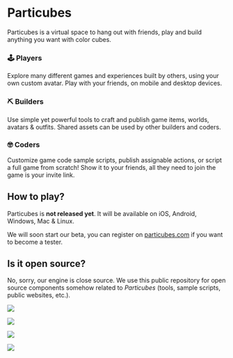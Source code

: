 # Particubes

Particubes is a virtual space to hang out with friends, play and build anything you want with color cubes.

### 🕹 Players

Explore many different games and experiences built by others, using your own custom avatar. Play with your friends, on mobile and desktop devices.

### ⛏ Builders

Use simple yet powerful tools to craft and publish game items, worlds, avatars & outfits. Shared assets can be used by other builders and coders.

### 🤓 Coders

Customize game code sample scripts, publish assignable actions, or script a full game from scratch! Show it to your friends, all they need to join the game is your invite link.

## How to play?

Particubes is **not released yet**. It will be available on iOS, Android, Windows, Mac & Linux.

We will soon start our beta, you can register on [particubes.com](https://particubes.com) if you want to become a tester.

## Is it open source?

No, sorry, our engine is close source. We use this public repository for open source components somehow related to *Particubes* (tools, sample scripts, public websites, etc.).

![](images/games.png)

![](images/iphone-playing.png)

![](images/macos-playing.png)

![](images/macos-code-editor.png)



